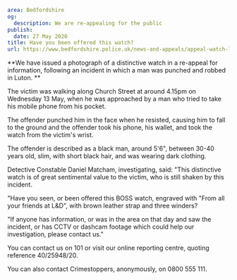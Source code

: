 ```yaml
area: Bedfordshire
og:
  description: We are re-appealing for the public
publish:
  date: 27 May 2020
title: Have you been offered this watch?
url: https://www.bedfordshire.police.uk/news-and-appeals/appeal-watch-luton-may2020
```

**We have issued a photograph of a distinctive watch in a re-appeal for information, following an incident in which a man was punched and robbed in Luton. **

The victim was walking along Church Street at around 4.15pm on Wednesday 13 May, when he was approached by a man who tried to take his mobile phone from his pocket.

The offender punched him in the face when he resisted, causing him to fall to the ground and the offender took his phone, his wallet, and took the watch from the victim's wrist.

The offender is described as a black man, around 5'6", between 30-40 years old, slim, with short black hair, and was wearing dark clothing.

Detective Constable Daniel Matcham, investigating, said: "This distinctive watch is of great sentimental value to the victim, who is still shaken by this incident.

"Have you seen, or been offered this BOSS watch, engraved with "From all your friends at L&D", with brown leather strap and three winders?

"If anyone has information, or was in the area on that day and saw the incident, or has CCTV or dashcam footage which could help our investigation, please contact us."

You can contact us on 101 or visit our online reporting centre, quoting reference 40/25948/20.

You can also contact Crimestoppers, anonymously, on 0800 555 111.
